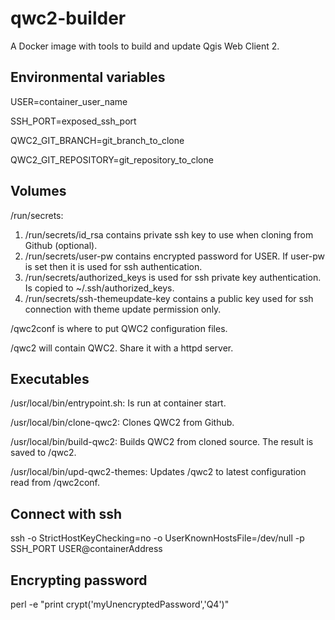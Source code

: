 # qwc2-builder
A Docker image with tools to build and update Qgis Web Client 2.

Environmental variables
-----------------------
USER=container_user_name

SSH_PORT=exposed_ssh_port

QWC2_GIT_BRANCH=git_branch_to_clone

QWC2_GIT_REPOSITORY=git_repository_to_clone

Volumes
-------
/run/secrets:
  1. /run/secrets/id_rsa contains private ssh key to use when cloning from Github (optional).
  2. /run/secrets/user-pw contains encrypted password for USER. If user-pw is set then it is used for ssh authentication.
  3. /run/secrets/authorized_keys is used for ssh private key authentication. Is copied to ~/.ssh/authorized_keys.
  4. /run/secrets/ssh-themeupdate-key contains a public key used for ssh connection with theme update permission only.

/qwc2conf is where to put QWC2 configuration files.

/qwc2 will contain QWC2. Share it with a httpd server.

Executables
-----------
/usr/local/bin/entrypoint.sh: Is run at container start.

/usr/local/bin/clone-qwc2: Clones QWC2 from Github.

/usr/local/bin/build-qwc2: Builds QWC2 from cloned source. The result is saved to /qwc2.

/usr/local/bin/upd-qwc2-themes: Updates /qwc2 to latest configuration read from /qwc2conf.

Connect with ssh
----------------
ssh -o StrictHostKeyChecking=no -o UserKnownHostsFile=/dev/null -p SSH_PORT USER@containerAddress

Encrypting password
-------------------
perl -e "print crypt('myUnencryptedPassword','Q4')"
